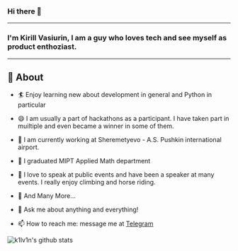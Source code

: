 ### Hi there 👋

<!--
**k1lv1n/k1lv1n** is a ✨ _special_ ✨ repository because its `README.md` (this file) appears on your GitHub profile.

Here are some ideas to get you started:

- 🔭 I’m currently working on ...
- 🌱 I’m currently learning ...
- 👯 I’m looking to collaborate on ...
- 🤔 I’m looking for help with ...
- 💬 Ask me about ...
- 📫 How to reach me: ...
- 😄 Pronouns: ...
- ⚡ Fun fact: ...
-->


---
### I'm Kirill Vasiurin, I am a guy who loves tech and see myself as product enthoziast.
-------
  
## 🧐 About

- 🏄‍ Enjoy learning new about development in general and Python in particular
- 😄 I am usually a part of hackathons as a participant. I have taken part in muiltiple and even became a winner in some of them.
- 🔭 I am currently working at Sheremetyevo - A.S. Pushkin international airport.
- 👯 I graduated MIPT Applied Math department
- 🌱 I love to speak at public events and have been a speaker at many events. I really enjoy climbing and horse riding.
- 👯 And Many More...

- 💬 Ask me about anything and everything!
- 📫 How to reach me: message me at [Telegram](https://t.me/k1lv1n)


![k1lv1n's github stats](https://github-readme-stats.vercel.app/api?username=k1lv1n&show_icons=true)


